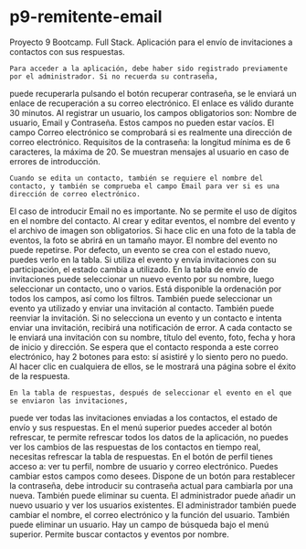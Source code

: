 # p9-remitente-email
Proyecto 9 Bootcamp. Full Stack. Aplicación para el envío de invitaciones a contactos con sus respuestas.

	Para acceder a la aplicación, debe haber sido registrado previamente por el administrador. Si no recuerda su contraseña,
 puede recuperarla pulsando el botón recuperar contraseña, se le enviará un enlace de recuperación a su correo electrónico. El enlace es válido durante 30 minutos.
	Al registrar un usuario, los campos obligatorios son: Nombre de usuario, Email y Contraseña. 
Estos campos no pueden estar vacíos. El campo Correo electrónico se comprobará si es realmente una dirección de correo electrónico.
Requisitos de la contraseña: la longitud mínima es de 6 caracteres, la máxima de 20. Se muestran mensajes al usuario en caso de errores de introducción.

	Cuando se edita un contacto, también se requiere el nombre del contacto, y también se comprueba el campo Email para ver si es una dirección de correo electrónico. 
 El caso de introducir Email no es importante. No se permite el uso de dígitos en el nombre del contacto.
	Al crear y editar eventos, el nombre del evento y el archivo de imagen son obligatorios. Si hace clic en una foto de la tabla de eventos, 
 la foto se abrirá en un tamaño mayor. El nombre del evento no puede repetirse.
Por defecto, un evento se crea con el estado nuevo, puedes verlo en la tabla. Si utiliza el evento y envía invitaciones con su participación, 
el estado cambia a utilizado.
	En la tabla de envío de invitaciones puede seleccionar un nuevo evento por su nombre, luego seleccionar un contacto, uno o varios. 
 Está disponible la ordenación por todos los campos, así como los filtros. También puede seleccionar un evento ya utilizado y enviar una invitación al contacto. 
 También puede reenviar la invitación. Si no selecciona un evento y un contacto e intenta enviar una invitación, recibirá una notificación de error. 
 A cada contacto se le enviará una invitación con su nombre, título del evento, foto, fecha y hora de inicio y dirección. 
 Se espera que el contacto responda a este correo electrónico, hay 2 botones para esto: sí asistiré y lo siento pero no puedo. 
 Al hacer clic en cualquiera de ellos, se le mostrará una página sobre el éxito de la respuesta.
 
	En la tabla de respuestas, después de seleccionar el evento en el que se enviaron las invitaciones, 
 puede ver todas las invitaciones enviadas a los contactos, el estado de envío y sus respuestas.
	En el menú superior puedes acceder al botón refrescar, te permite refrescar todos los datos de la aplicación, 
 no puedes ver los cambios de las respuestas de los contactos en tiempo real, necesitas refrescar la tabla de respuestas. 
 En el botón de perfil tienes acceso a: ver tu perfil, nombre de usuario y correo electrónico. Puedes cambiar estos campos como desees. 
 Dispone de un botón para restablecer la contraseña, debe introducir su contraseña actual para cambiarla por una nueva. También puede eliminar su cuenta. 
 El administrador puede añadir un nuevo usuario y ver los usuarios existentes. El administrador también puede cambiar el nombre, 
 el correo electrónico y la función del usuario. También puede eliminar un usuario.
	Hay un campo de búsqueda bajo el menú superior. Permite buscar contactos y eventos por nombre.

